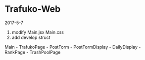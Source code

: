 # Trafuko-Web

2017-5-7 
1. modify Main.jsx Main.css
2. add develop struct 

Main
	- TrafukoPage
		- PostForm
		- PostFormDisplay
		- DailyDisplay
	- RankPage
	- TrashPoolPage




